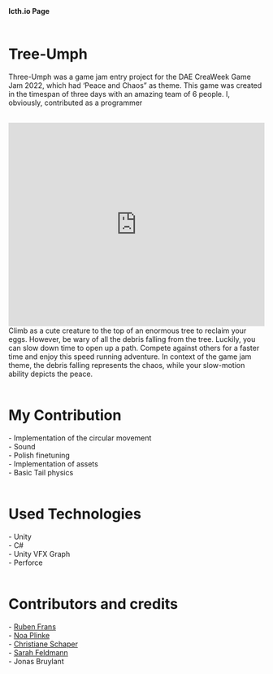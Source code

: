 <style>
    #myFrame { width:100%; height:400px; }
</style>

<script>
    import {FaItchIo} from 'svelte-icons/fa';
</script>


<div class="socials flex  " style="padding-bottom:20px;">
     <b style="padding-right:20px; padding-top:5px">Icth.io Page</b>
    <span>
        <a href="https://gillianassi.itch.io/tinytitans" target="_blank" rel="no-referrer"><FaItchIo />
        </a>
    </span>
</div>

# Tree-Umph

Three-Umph was a game jam entry project for the DAE CreaWeek Game Jam 2022, which had ‘Peace and Chaos” as theme. This game was created in the timespan of three days with an amazing team of 6 people. I, obviously, contributed as a programmer<br> <br> 

<iframe id="myFrame" src="https://www.youtube.com/embed/QNvzSVvZZjk" title="YouTube video player" frameborder="0" allow="accelerometer; autoplay; clipboard-write; encrypted-media; gyroscope; picture-in-picture" allowfullscreen></iframe>
<br> 
Climb as a cute creature to the top of an enormous tree to reclaim your eggs. However, be wary of all the debris falling from the tree. Luckily, you can slow down time to open up a path. Compete against others for a faster time and enjoy this speed running adventure.
In context of the game jam theme, the debris falling represents the chaos, while your slow-motion ability depicts the peace.
<br> 
<br>

# My Contribution
\-	Implementation of the circular movement<br>
\-	Sound<br>
\-	Polish finetuning<br>
\-	Implementation of assets<br>
\-	Basic Tail physics<br>
<br>

# Used Technologies
\-	Unity<br>
\-	C#<br>
\-	Unity VFX Graph<br>
\-	Perforce<br>
<br>

# Contributors and credits<br> 

\- <a class="text-gPrimaryColor" href="https://www.rubenfrans.com" target="_blank">Ruben Frans</a><br> 
\- <a class="text-gPrimaryColor" href="https://www.artstation.com/noaplinke" target="_blank">Noa Plinke</a><br> 
\- <a class="text-gPrimaryColor" href="https://www.artstation.com/schaper360" target="_blank">Christiane Schaper</a><br> 
\- <a class="text-gPrimaryColor" href="https://www.artstation.com/sarah_feldmann" target="_blank">Sarah Feldmann</a><br> \- Jonas Bruylant

